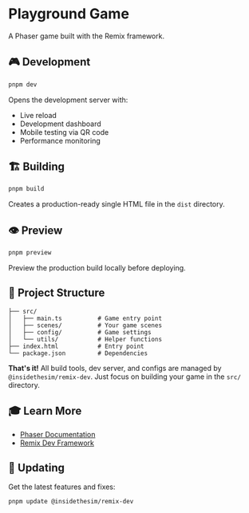 # Playground Game

A Phaser game built with the Remix framework.

## 🎮 Development

```bash
pnpm dev
```

Opens the development server with:
- Live reload
- Development dashboard
- Mobile testing via QR code
- Performance monitoring

## 🏗️ Building

```bash
pnpm build
```

Creates a production-ready single HTML file in the `dist` directory.

## 👁️ Preview

```bash
pnpm preview
```

Preview the production build locally before deploying.

## 📁 Project Structure

```
├── src/
│   ├── main.ts          # Game entry point
│   ├── scenes/          # Your game scenes
│   ├── config/          # Game settings
│   └── utils/           # Helper functions
├── index.html           # Entry point
└── package.json         # Dependencies
```

**That's it!** All build tools, dev server, and configs are managed by `@insidethesim/remix-dev`.
Just focus on building your game in the `src/` directory.

## 🎓 Learn More

- [Phaser Documentation](https://photonstorm.github.io/phaser3-docs/)
- [Remix Dev Framework](https://github.com/insidethesim/remix-dev)

## 🔄 Updating

Get the latest features and fixes:

```bash
pnpm update @insidethesim/remix-dev
```
